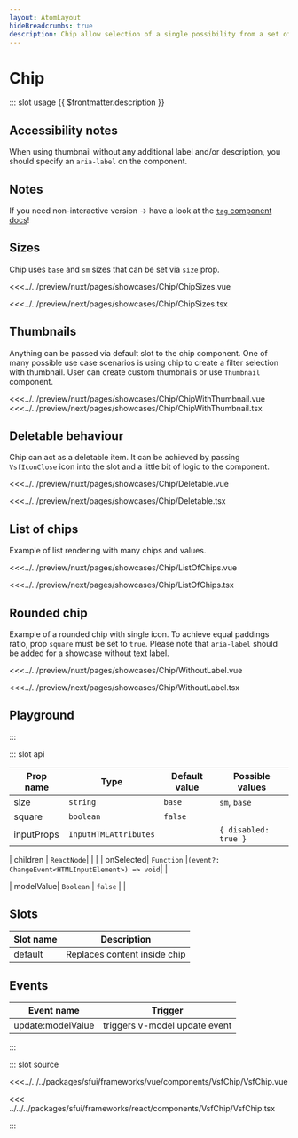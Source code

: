 ```yaml
---
layout: AtomLayout
hideBreadcrumbs: true
description: Chip allow selection of a single possibility from a set of options. They are a good alternative to toggle buttons, radio buttons, and single select menus. When `deletable` prop is set to `false` it can be selected and work as filter. When it's set to true, it disappears when clicked.
---
```

# Chip

::: slot usage
{{ $frontmatter.description }}

## Accessibility notes

When using thumbnail without any additional label and/or description, you should specify an `aria-label` on the component.

## Notes

If you need non-interactive version → have a look at the [`tag` component docs](./tag)!

## Sizes

Chip uses `base` and `sm` sizes that can be set via `size` prop.

<Showcase showcase-name="Chip/ChipSizes">

<!-- vue -->
<<<../../preview/nuxt/pages/showcases/Chip/ChipSizes.vue
<!-- end vue -->
<!-- react -->
<<<../../preview/next/pages/showcases/Chip/ChipSizes.tsx
<!-- end react -->

</Showcase>

## Thumbnails

<!-- TODO: Add linking to thumbnail component when ready -->
Anything can be passed via default slot to the chip component. One of many possible use case scenarios is using chip to create a filter selection with thumbnail. User can create custom thumbnails or use `Thumbnail` component.

<Showcase showcase-name="Chip/ChipWithThumbnail">
<!-- vue -->
<<<../../preview/nuxt/pages/showcases/Chip/ChipWithThumbnail.vue
<!-- end vue -->
<!-- react -->
<<<../../preview/next/pages/showcases/Chip/ChipWithThumbnail.tsx
<!-- end react -->
</Showcase>


## Deletable behaviour

Chip can act as a deletable item. It can be achieved by passing `VsfIconClose` icon into the slot and a little bit of logic to the component.

<Showcase showcase-name="Chip/Deletable">

<!-- vue -->
<<<../../preview/nuxt/pages/showcases/Chip/Deletable.vue
<!-- end vue -->
<!-- react -->
<<<../../preview/next/pages/showcases/Chip/Deletable.tsx
<!-- end react -->

</Showcase>

## List of chips

Example of list rendering with many chips and values.

<Showcase showcase-name="Chip/ListOfChips">

<!-- vue -->
<<<../../preview/nuxt/pages/showcases/Chip/ListOfChips.vue
<!-- end vue -->
<!-- react -->
<<<../../preview/next/pages/showcases/Chip/ListOfChips.tsx
<!-- end react -->

</Showcase>

## Rounded chip

Example of a rounded chip with single icon. To achieve equal paddings ratio, prop `square` must be set to `true`.
Please note that `aria-label` should be added for a showcase without text label.

<Showcase showcase-name="Chip/WithoutLabel">

<!-- vue -->
<<<../../preview/nuxt/pages/showcases/Chip/WithoutLabel.vue
<!-- end vue -->
<!-- react -->
<<<../../preview/next/pages/showcases/Chip/WithoutLabel.tsx
<!-- end react -->

</Showcase>

## Playground

<Generate style="height: 380px" />
:::

::: slot api

| Prop name | Type      | Default value | Possible values   |
|-----------|-----------|---------------|-------------------|
| size      | `string`  | `base`        | `sm`, `base`      |
| square    | `boolean` | `false`       |                   |
| inputProps  | `InputHTMLAttributes`   |        |  `{ disabled: true }`                 |
<!-- react -->
| children  | `ReactNode`|              |                   |
| onSelected| `Function` |`(event?: ChangeEvent<HTMLInputElement>) => void`|                         |
<!-- end react -->
<!-- vue -->
| modelValue| `Boolean`  |  `false`     |                   |


## Slots 

| Slot name |            Description            |
|-----------| :-------------------------------: |
| default   |  Replaces content inside chip     |

## Events

| Event name        |            Trigger             |
| ----------------- | :----------------------------: |
| update:modelValue | triggers v-model update event  |

<!-- end vue -->
:::

::: slot source
<!-- vue -->
<<<../../../packages/sfui/frameworks/vue/components/VsfChip/VsfChip.vue
<!-- end vue -->
<!-- react -->
<<< ../../../packages/sfui/frameworks/react/components/VsfChip/VsfChip.tsx
<!-- end react -->
:::
